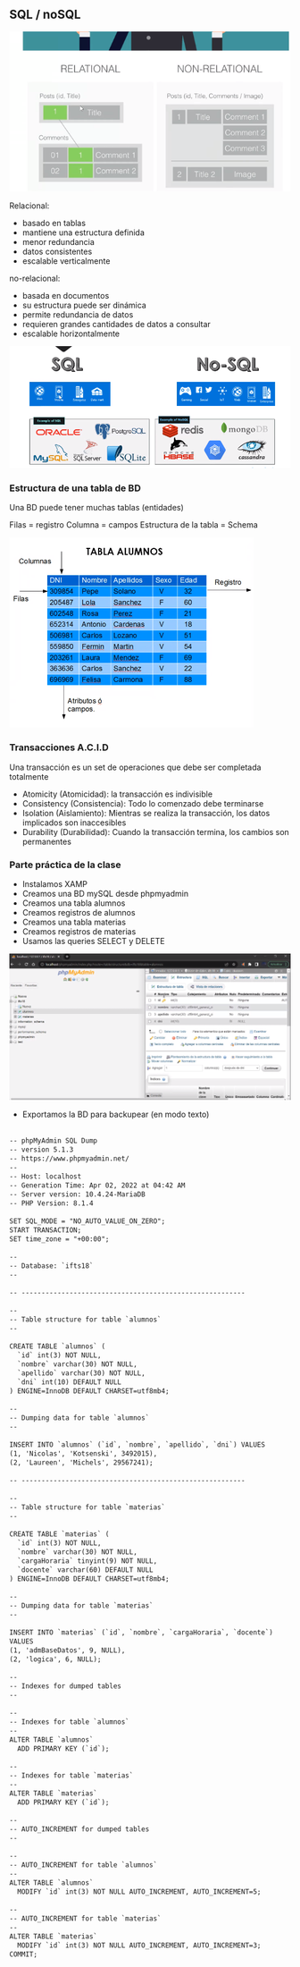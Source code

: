 ## SQL / noSQL
![](112-assets/ppt-4-adminbd.png)

Relacional:
- basado en tablas
- mantiene una estructura definida
- menor redundancia
- datos consistentes
- escalable verticalmente

no-relacional:
- basada en documentos
- su estructura puede ser dinámica
- permite redundancia de datos
- requieren grandes cantidades de datos a consultar
- escalable horizontalmente

![](112-assets/ppt-5-adminbd.png)

### Estructura de una tabla de BD
Una BD puede tener muchas tablas (entidades)

Filas = registro
Columna = campos
Estructura de la tabla = Schema

![](112-assets/ppt-6-admindb.png)

### Transacciones A.C.I.D

Una transacción es un set de operaciones que debe ser completada totalmente

- Atomicity (Atomicidad): la transacción es indivisible
- Consistency (Consistencia): Todo lo comenzado debe terminarse
- Isolation (Aislamiento): Mientras se realiza la transacción, los datos implicados son inaccesibles
- Durability (Durabilidad): Cuando la transacción termina, los cambios son permanentes

### Parte práctica de la clase
- Instalamos XAMP
- Creamos una BD mySQL desde phpmyadmin
- Creamos una tabla alumnos
- Creamos registros de alumnos
- Creamos una tabla materias
- Creamos registros de materias
- Usamos las queries SELECT y DELETE

![](112-assets/ppt-7-admindb.png)

- Exportamos la BD para backupear (en modo texto)

```

-- phpMyAdmin SQL Dump
-- version 5.1.3
-- https://www.phpmyadmin.net/
--
-- Host: localhost
-- Generation Time: Apr 02, 2022 at 04:42 AM
-- Server version: 10.4.24-MariaDB
-- PHP Version: 8.1.4

SET SQL_MODE = "NO_AUTO_VALUE_ON_ZERO";
START TRANSACTION;
SET time_zone = "+00:00";

--
-- Database: `ifts18`
--

-- --------------------------------------------------------

--
-- Table structure for table `alumnos`
--

CREATE TABLE `alumnos` (
  `id` int(3) NOT NULL,
  `nombre` varchar(30) NOT NULL,
  `apellido` varchar(30) NOT NULL,
  `dni` int(10) DEFAULT NULL
) ENGINE=InnoDB DEFAULT CHARSET=utf8mb4;

--
-- Dumping data for table `alumnos`
--

INSERT INTO `alumnos` (`id`, `nombre`, `apellido`, `dni`) VALUES
(1, 'Nicolas', 'Kotsenski', 3492015),
(2, 'Laureen', 'Michels', 29567241);

-- --------------------------------------------------------

--
-- Table structure for table `materias`
--

CREATE TABLE `materias` (
  `id` int(3) NOT NULL,
  `nombre` varchar(30) NOT NULL,
  `cargaHoraria` tinyint(9) NOT NULL,
  `docente` varchar(60) DEFAULT NULL
) ENGINE=InnoDB DEFAULT CHARSET=utf8mb4;

--
-- Dumping data for table `materias`
--

INSERT INTO `materias` (`id`, `nombre`, `cargaHoraria`, `docente`) VALUES
(1, 'admBaseDatos', 9, NULL),
(2, 'logica', 6, NULL);

--
-- Indexes for dumped tables
--

--
-- Indexes for table `alumnos`
--
ALTER TABLE `alumnos`
  ADD PRIMARY KEY (`id`);

--
-- Indexes for table `materias`
--
ALTER TABLE `materias`
  ADD PRIMARY KEY (`id`);

--
-- AUTO_INCREMENT for dumped tables
--

--
-- AUTO_INCREMENT for table `alumnos`
--
ALTER TABLE `alumnos`
  MODIFY `id` int(3) NOT NULL AUTO_INCREMENT, AUTO_INCREMENT=5;

--
-- AUTO_INCREMENT for table `materias`
--
ALTER TABLE `materias`
  MODIFY `id` int(3) NOT NULL AUTO_INCREMENT, AUTO_INCREMENT=3;
COMMIT;

```
